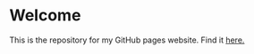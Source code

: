 # Welcome

This is the repository for my GitHub pages website. Find it [here.](https://ahmadsobohhh.github.io/ahmadsoboh.org/)

